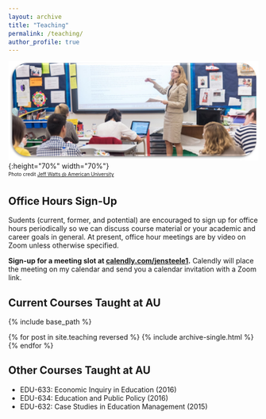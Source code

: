 ```yaml
---
layout: archive
title: "Teaching"
permalink: /teaching/
author_profile: true
---
```

![Prof. Steele Teaching AU EPL Students 2016](/images/Steele_AU_2016.jpg){:height="70%" width="70%"}  
<sub><sup>Photo credit [Jeff Watts @ American University](https://www.linkedin.com/in/jeff-watts-11823630/)</sup></sub> 

## Office Hours Sign-Up  
  
Sudents (current, former, and potential) are encouraged to sign up for office hours periodically so we can discuss course material or your academic and career goals in general.
At present, office hour meetings are by video on Zoom unless otherwise specified.
  
**Sign-up for a meeting slot at [calendly.com/jensteele1](https://calendly.com/jensteele1).**
Calendly will place the meeting on my calendar and send you a calendar invitation with a Zoom link.

## Current Courses Taught at AU  
  
{% include base_path %}

{% for post in site.teaching reversed %}
  {% include archive-single.html %}
{% endfor %}


## Other Courses Taught at AU  
  
- EDU-633: Economic Inquiry in Education (2016)	
- EDU-634: Education and Public Policy (2016)
- EDU-632: Case Studies in Education Management (2015)

